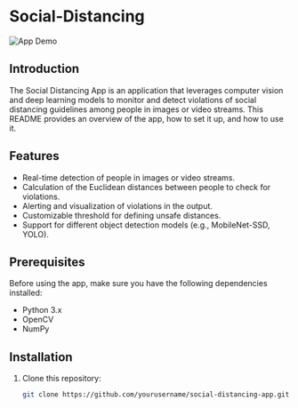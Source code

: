 # Social-Distancing
![App Demo](link_to_demo_gif_or_screenshot.gif)

## Introduction

The Social Distancing App is an application that leverages computer vision and deep learning models to monitor and detect violations of social distancing guidelines among people in images or video streams. This README provides an overview of the app, how to set it up, and how to use it.

## Features

- Real-time detection of people in images or video streams.
- Calculation of the Euclidean distances between people to check for violations.
- Alerting and visualization of violations in the output.
- Customizable threshold for defining unsafe distances.
- Support for different object detection models (e.g., MobileNet-SSD, YOLO).

## Prerequisites

Before using the app, make sure you have the following dependencies installed:

- Python 3.x
- OpenCV
- NumPy

## Installation

1. Clone this repository:

   ```bash
   git clone https://github.com/yourusername/social-distancing-app.git
